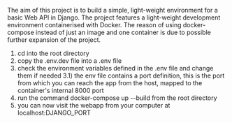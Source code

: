 The aim of this project is to build a simple, light-weight environment for a basic Web API in Django.
The project features a light-weight development environment containerised with Docker. The reason of using docker-compose instead of just an image and one container is due to possible further expansion of the project.

1) cd into the root directory
2) copy the .env.dev file into a .env file
3) check the environment variables defined in the .env file and change them if needed
 3.1) the env file contains a port definition, this is the port from which you can reach the app from the host, mapped to the container's internal 8000 port
4) run the command docker-compose up --build from the root directory
5) you can now visit the webapp from your computer at localhost:DJANGO_PORT
